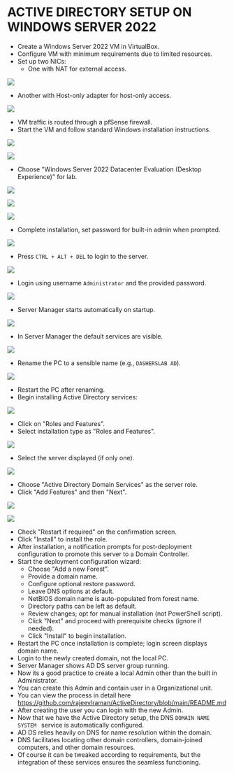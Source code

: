 # ACTIVE DIRECTORY SETUP ON WINDOWS SERVER 2022


- Create a Windows Server 2022 VM in VirtualBox.
- Configure VM with minimum requirements due to limited resources.
- Set up two NICs:
  - One with NAT for external access.
 
<img align="center" src="assets/images/Picture8.png" /><br>

- Another with Host-only adapter for host-only access.

<img align="center" src="assets/images/Picture9.png" /><br>

  
- VM traffic is routed through a pfSense firewall.
- Start the VM and follow standard Windows installation instructions.

<img align="center" src="assets/images/Picture10.png" /><br>

<img align="center" src="assets/images/Picture11.png" /><br>

- Choose "Windows Server 2022 Datacenter Evaluation (Desktop Experience)" for lab.

<img align="center" src="assets/images/Picture12.png" /><br>

<img align="center" src="assets/images/Picture13.png" /><br>

<img align="center" src="assets/images/Picture14.png" /><br>

- Complete installation, set password for built-in admin when prompted.

<img align="center" src="assets/images/Picture15.png" /><br>

- Press ` CTRL + ALT + DEL ` to login to the server.

<img align="center" src="assets/images/Picture16.png" /><br>

- Login using username `Administrator` and the provided password.

<img align="center" src="assets/images/Picture17.png" /><br>

- Server Manager starts automatically on startup.

<img align="center" src="assets/images/Picture20.png" /><br>

- In Server Manager the default services are visible.

<img align="center" src="assets/images/Picture21.png" /><br>

- Rename the PC to a sensible name (e.g., `DASHERSLAB AD`).

<img align="center" src="assets/images/Picture22.png" /><br>

- Restart the PC after renaming.
- Begin installing Active Directory services:

<img align="center" src="assets/images/Picture23.png" /><br>

  - Click on "Roles and Features".
  - Select installation type as "Roles and Features".

<img align="center" src="assets/images/Picture23.png" /><br>

  - Select the server displayed (if only one).

<img align="center" src="assets/images/Picture73.png" /><br>

  - Choose "Active Directory Domain Services" as the server role.
  - Click "Add Features" and then "Next".

<img align="center" src="assets/images/Picture29a.png" /><br>

<img align="center" src="assets/images/Picture29b.png" /><br>

  - Check "Restart if required" on the confirmation screen.
  - Click "Install" to install the role.
- After installation, a notification prompts for post-deployment configuration to promote this server to a Domain Controller.
- Start the deployment configuration wizard:
  - Choose "Add a new Forest".
  - Provide a domain name.
  - Configure optional restore password.
  - Leave DNS options at default.
  - NetBIOS domain name is auto-populated from forest name.
  - Directory paths can be left as default.
  - Review changes; opt for manual installation (not PowerShell script).
  - Click "Next" and proceed with prerequisite checks (ignore if needed).
  - Click "Install" to begin installation.
- Restart the PC once installation is complete; login screen displays domain name.
- Login to the newly created domain, not the local PC.
- Server Manager shows AD DS server group running.
- Now its a good practice to create a local Admin other than the built in Administrator.
- You can create this Admin and contain user in a Organizational unit.
- You can view the process in detail here https://github.com/rajeevlraman/ActiveDirectory/blob/main/README.md
- After creating the user you can login with the new Admin.
- Now that we have the Active Directory setup, the DNS `DOMAIN NAME SYSTEM ` service is automatically configured.
- AD DS relies heavily on DNS for name resolution within the domain.
- DNS facilitates locating other domain controllers, domain-joined computers, and other domain resources.
- Of course it can be tweaked according to requirements, but the integration of these services ensures the seamless functioning.
